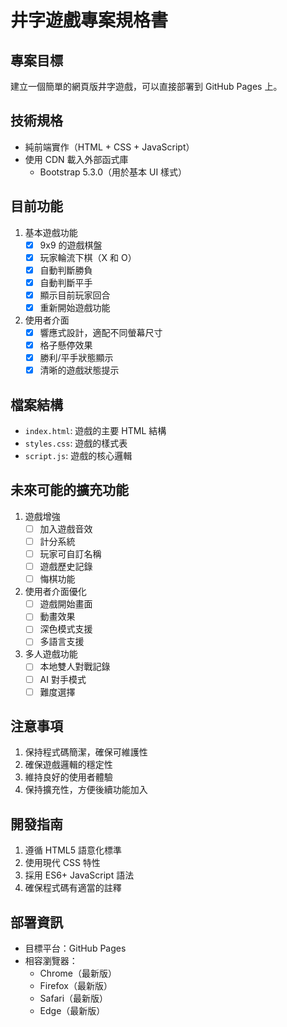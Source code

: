 # 井字遊戲專案規格書

## 專案目標
建立一個簡單的網頁版井字遊戲，可以直接部署到 GitHub Pages 上。

## 技術規格
- 純前端實作（HTML + CSS + JavaScript）
- 使用 CDN 載入外部函式庫
  - Bootstrap 5.3.0（用於基本 UI 樣式）

## 目前功能
1. 基本遊戲功能
   - [x] 9x9 的遊戲棋盤
   - [x] 玩家輪流下棋（X 和 O）
   - [x] 自動判斷勝負
   - [x] 自動判斷平手
   - [x] 顯示目前玩家回合
   - [x] 重新開始遊戲功能

2. 使用者介面
   - [x] 響應式設計，適配不同螢幕尺寸
   - [x] 格子懸停效果
   - [x] 勝利/平手狀態顯示
   - [x] 清晰的遊戲狀態提示

## 檔案結構
- `index.html`: 遊戲的主要 HTML 結構
- `styles.css`: 遊戲的樣式表
- `script.js`: 遊戲的核心邏輯

## 未來可能的擴充功能
1. 遊戲增強
   - [ ] 加入遊戲音效
   - [ ] 計分系統
   - [ ] 玩家可自訂名稱
   - [ ] 遊戲歷史記錄
   - [ ] 悔棋功能

2. 使用者介面優化
   - [ ] 遊戲開始畫面
   - [ ] 動畫效果
   - [ ] 深色模式支援
   - [ ] 多語言支援

3. 多人遊戲功能
   - [ ] 本地雙人對戰記錄
   - [ ] AI 對手模式
   - [ ] 難度選擇

## 注意事項
1. 保持程式碼簡潔，確保可維護性
2. 確保遊戲邏輯的穩定性
3. 維持良好的使用者體驗
4. 保持擴充性，方便後續功能加入

## 開發指南
1. 遵循 HTML5 語意化標準
2. 使用現代 CSS 特性
3. 採用 ES6+ JavaScript 語法
4. 確保程式碼有適當的註釋

## 部署資訊
- 目標平台：GitHub Pages
- 相容瀏覽器：
  - Chrome（最新版）
  - Firefox（最新版）
  - Safari（最新版）
  - Edge（最新版）